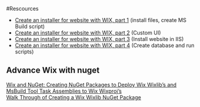 

#Rescources
- [Create an installer for website with WIX, part 1](http://blog.bartdemeyer.be/2013/10/create-an-installer-for-website-with-wix-part-1/) (install files, create MS Build script)
- [Create an installer for website with WIX, part 2](http://blog.bartdemeyer.be/2013/10/create-an-installer-for-website-with-wix-part-2/) (Custom UI)
- [Create an installer for website with WIX, part 3](http://blog.bartdemeyer.be/2013/10/create-an-installer-for-website-with-wix-part-3/) (Install website in IIS)    
- [Create an installer for website with WIX, part 4](http://blog.bartdemeyer.be/2013/11/create-an-installer-for-website-with-wix-part-4/) (Create database and run scripts)

## Advance Wix with nuget
[Wix and NuGet: Creating NuGet Packages to Deploy Wix Wixlib’s and MsBuild Tool Task Assemblies to Wix Wixproj’s](http://borgsdemons.com/blog/2013/06/13/wix-and-nuget-creating-nuget-packages-to-deploy-wix-wixlibs-and-msbuild-tool-task-assemblies-to-wix-wixprojs/)     
[Walk Through of Creating a Wix Wixlib NuGet Package](http://borgsdemons.com/blog/index.php/2014/09/30/walk-through-of-creating-a-wix-wixlib-nuget-package)   
